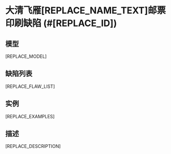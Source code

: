 # 大清飞雁[REPLACE_NAME_TEXT]邮票印刷缺陷 (#[REPLACE_ID])

## 模型
[REPLACE_MODEL]

## 缺陷列表
[REPLACE_FLAW_LIST]

## 实例
[REPLACE_EXAMPLES]

## 描述
[REPLACE_DESCRIPTION]
